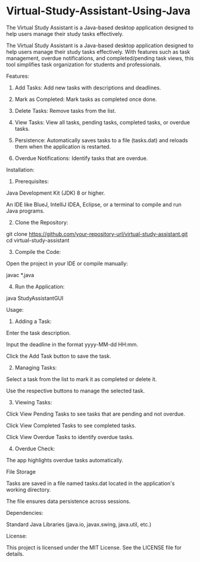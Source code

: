 # Virtual-Study-Assistant-Using-Java
The Virtual Study Assistant is a Java-based desktop application designed to help users manage their study tasks effectively. 

The Virtual Study Assistant is a Java-based desktop application designed to help users manage their study tasks effectively. With features such as task management, overdue notifications, and completed/pending task views, this tool simplifies task organization for students and professionals.

Features:

1. Add Tasks: Add new tasks with descriptions and deadlines.

2. Mark as Completed: Mark tasks as completed once done.

3. Delete Tasks: Remove tasks from the list.

4. View Tasks: View all tasks, pending tasks, completed tasks, or overdue tasks.

5. Persistence: Automatically saves tasks to a file (tasks.dat) and reloads them when the application is restarted.

6. Overdue Notifications: Identify tasks that are overdue.


Installation:

1. Prerequisites:

Java Development Kit (JDK) 8 or higher.

An IDE like BlueJ, IntelliJ IDEA, Eclipse, or a terminal to compile and run Java programs.


2. Clone the Repository:

git clone https://github.com/your-repository-url/virtual-study-assistant.git
cd virtual-study-assistant


3. Compile the Code:

Open the project in your IDE or compile manually:

javac *.java


4. Run the Application:

java StudyAssistantGUI



Usage:

1. Adding a Task:

Enter the task description.

Input the deadline in the format yyyy-MM-dd HH:mm.

Click the Add Task button to save the task.



2. Managing Tasks:

Select a task from the list to mark it as completed or delete it.

Use the respective buttons to manage the selected task.



3. Viewing Tasks:

Click View Pending Tasks to see tasks that are pending and not overdue.

Click View Completed Tasks to see completed tasks.

Click View Overdue Tasks to identify overdue tasks.



4. Overdue Check:

The app highlights overdue tasks automatically.




File Storage

Tasks are saved in a file named tasks.dat located in the application's working directory.

The file ensures data persistence across sessions.



Dependencies:

Standard Java Libraries (java.io, javax.swing, java.util, etc.)


License:

This project is licensed under the MIT License. See the LICENSE file for details.


